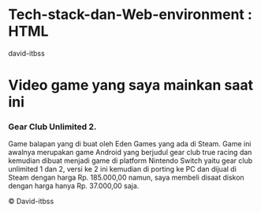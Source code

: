 # Tech-stack-dan-Web-environment : HTML

<!DOCTYPE html>
<html>
<head>david-itbss</head>
<body>

<h1>Video game yang saya mainkan saat ini</h1>

<h3>Gear Club Unlimited 2.</h3>

<p> Game balapan yang di buat oleh Eden Games yang ada di Steam. Game ini awalnya merupakan game Android yang berjudul gear club true racing dan kemudian dibuat menjadi game di platform Nintendo Switch yaitu gear club unlimited 1 dan 2, versi ke 2 ini kemudian di porting ke PC dan dijual di Steam dengan harga Rp. 185.000,00 namun, saya membeli disaat diskon dengan harga hanya Rp. 37.000,00 saja.</p>

<footer> &copy; David-itbss</footer>
</body>
